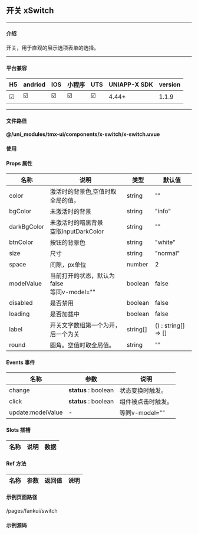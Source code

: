 
## 开关 xSwitch

***

#### 介绍

开关，用于直观的展示选项表单的选择。

***

#### 平台兼容

| H5 | andriod | IOS | 小程序 | UTS | UNIAPP-X SDK | version |
| --- | --- | --- | --- | --- | --- | --- |
| ☑ | ☑️ | ☑️ | ☑️ | ☑️ | 4.44+ | 1.1.9 |

***

#### 文件路径

**@/uni_modules/tmx-ui/components/x-switch/x-switch.uvue**

#### 使用

<x-switch></x-switch>

#### Props 属性

| 名称 | 说明 | 类型 | 默认值 |
| ------ | ---- | ---- | ---- |
| color | 激活时的背景色,空值时取全局的值。 | string | "" |
| bgColor | 未激活时的背景 | string | "info" |
| darkBgColor | 未激活时的暗黑背景<br>空取inputDarkColor | string | "" |
| btnColor | 按钮的背景色 | string | "white" |
| size | 尺寸 | string | "normal" |
| space | 间隙，px单位 | number | 2 |
| modelValue | 当前打开的状态，默认为false<br>等同v-model="" | boolean | false |
| disabled | 是否禁用 | boolean | false |
| loading | 是否加载中 | boolean | false |
| label | 开关文字数组第一个为开，后一个为关 | string[] | () : string[] => [] |
| round | 圆角。空值时取全局值。 | string | "" |



#### Events 事件

| 名称 | 参数 | 说明 |
| ------ | ---- | ---- |
| change | **status** : boolean | 状态变换时触发。 |
| click | **status** : boolean | 组件被点击时触发。 |
| update:modelValue | - | 等同v-model="" |


#### Slots 插槽

| 名称 | 说明 | 数据 |
| ------ | ---- | ---- |


#### Ref 方法

| 名称 | 参数 | 返回值 | 说明 |
| ------ | ---- | ---- | ---- |


#### 示例页面路径

/pages/fankui/switch

#### 示例源码


		
